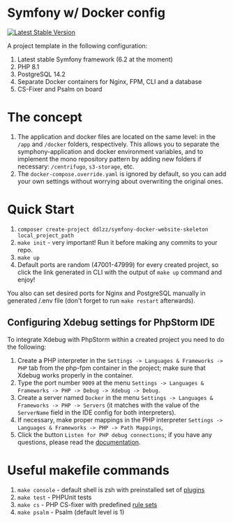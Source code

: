 # Symfony w/ Docker config

[![Latest Stable Version](https://poser.pugx.org/ddlzz/symfony-docker-website-skeleton/version.svg)](https://packagist.org/packages/ddlzz/symfony-docker-website-skeleton)

A project template in the following configuration:
1. Latest stable Symfony framework (6.2 at the moment)
2. PHP 8.1
3. PostgreSQL 14.2
4. Separate Docker containers for Nginx, FPM, CLI and a database
5. CS-Fixer and Psalm on board

# The concept

1. The application and docker files are located on the same level: in the `/app` and `/docker` folders, respectively. 
   This allows you to separate the symphony-application and docker environment variables, and to implement the mono 
   repository pattern by adding new folders if necessary: `/centrifugo`, `s3-storage`, etc.
2. The `docker-compose.override.yaml` is ignored by default, so you can add your own settings without worrying about 
   overwriting the original ones.

# Quick Start

1. `composer create-project ddlzz/symfony-docker-website-skeleton local_project_path`
2. `make init` - very important! Run it before making any commits to your repo. 
3. `make up`
4. Default ports are random (47001-47999) for every created project, so click the link generated in CLI with the output of `make up` command and enjoy!

You also can set desired ports for Nginx and PostgreSQL manually in generated /.env file (don't forget to run `make restart` afterwards).

## Configuring Xdebug settings for PhpStorm IDE

To integrate Xdebug with PhpStorm within a created project you need to do the following:
1. Create a PHP interpreter in the `Settings -> Languages & Frameworks -> PHP` tab from the php-fpm container in the project; make sure that Xdebug works properly in the container.
2. Type the port number `9009` at the menu `Settings -> Languages & Frameworks -> PHP -> Debug -> Xdebug -> Debug`.
3. Create a server named `Docker` in the menu `Settings -> Languages & Frameworks -> PHP -> Servers` (it matches with the value of the `ServerName` field in the IDE config for both interpreters).
4. If necessary, make proper mappings in the PHP interpreter `Settings -> Languages & Frameworks -> PHP -> Path Mappings`,
5. Click the button `Listen for PHP debug connections`; if you have any questions, please read the [documentation](https://www.jetbrains.com/help/phpstorm/debugging-with-phpstorm-ultimate-guide.html).

# Useful makefile commands

1. `make console` - default shell is zsh with preinstalled set of [plugins](https://github.com/alyamovsky/symfony-docker-website-skeleton/blob/main/docker/dev/php-cli/.zshrc)
2. `make test` - PHPUnit tests
3. `make cs` - PHP CS-fixer with predefined [rule sets](https://github.com/alyamovsky/symfony-docker-website-skeleton/blob/main/app/.php_cs.dist) 
4. `make psalm` - Psalm (default level is 1)

